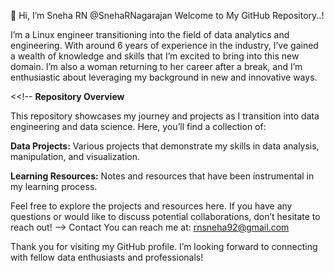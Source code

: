 👋 Hi, I’m Sneha RN @SnehaRNagarajan
Welcome to My GitHub Repository..!

I’m a Linux engineer transitioning into the field of data analytics and engineering. With around 6 years of experience in the industry, I’ve gained a wealth of knowledge and skills that I’m excited to bring into this new domain. I’m also a woman returning to her career after a break, and I’m enthusiastic about leveraging my background in new and innovative ways.

<<!-- **Repository Overview**

This repository showcases my journey and projects as I transition into data engineering and data science. Here, you’ll find a collection of:

**Data Projects:** Various projects that demonstrate my skills in data analysis, manipulation, and visualization.

**Learning Resources:** Notes and resources that have been instrumental in my learning process.

Feel free to explore the projects and resources here. 
If you have any questions or would like to discuss potential collaborations, don’t hesitate to reach out!
-->
Contact
You can reach me at: rnsneha92@gmail.com

Thank you for visiting my GitHub profile. I’m looking forward to connecting with fellow data enthusiasts and professionals!

<!---
SnehaRNagarajan/SnehaRNagarajan is a ✨ special ✨ repository because its `README.md` (this file) appears on your GitHub profile.
You can click the Preview link to take a look at your changes.
--->
